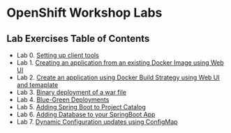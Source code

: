 # OpenShift Workshop Labs


## Lab Exercises Table of Contents
* Lab 0. [Setting up client tools](0-setting-up-client-tools.adoc)
* Lab 1. [Creating an application from an existing Docker Image using Web UI](1a-create-app-from-docker-image.adoc)
* Lab 2. [Create an application using Docker Build Strategy using Web UI and temaplate](2-create-app-using-docker-build.adoc)
* Lab 3. [Binary deployment of a war file](7-binary-deployment-war-file.adoc)
* Lab 4. [Blue-Green Deployments](9a-bluegreen-deployments.adoc)
* Lab 5. [Adding Spring Boot to Project Catalog](15-adding-springboot-sti-to-catalog.adoc)
* Lab 6. [Adding Database to your SpringBoot App](16-adding-database-to-springboot-app.adoc)
* Lab 7. [Dynamic Configuration updates using ConfigMap](17-dynamic-config-updates-using-configmaps.adoc)
